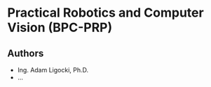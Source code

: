 # Practical Robotics and Computer Vision (BPC-PRP)

## Authors

 - Ing. Adam Ligocki, Ph.D.
 - ...

